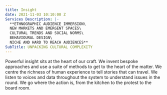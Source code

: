 ```yaml
---
title: Insight
date: 2021-11-03 10:10:00 Z
Services Description: |-
  **ETHNOGRAPHIC AUDIENCE IMMERSION\
  NEW MARKETS AND EMERGENT SPACES\
  CULTURAL TRENDS AND SOCIAL NORMS\
  BEHAVIOURAL DESIGN\
  NICHE AND HARD TO REACH AUDIENCES**
SubTitle: UNPACKING CULTURAL COMPLEXITY
---
```


Powerful insight sits at the heart of our craft. We invent bespoke approaches and use a suite of methods to get to the heart of the matter. We centre the richness of human experience to tell stories that can travel. We listen to voices and data throughout the system to understand issues in the round. We go where the action is, from the kitchen to the protest to the board room.